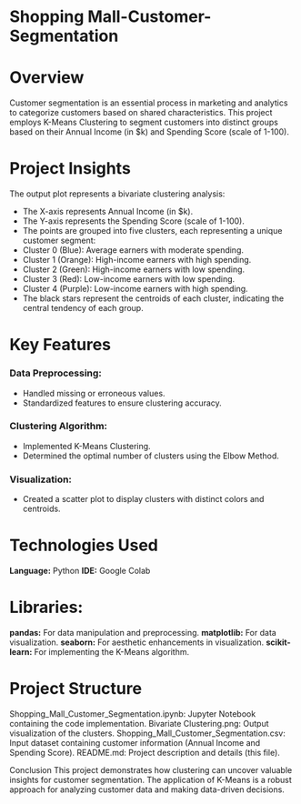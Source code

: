 # Shopping Mall-Customer-Segmentation

# Overview
Customer segmentation is an essential process in marketing and analytics to categorize customers based on shared characteristics. This project employs K-Means Clustering to segment customers into distinct groups based on their Annual Income (in $k) and Spending Score (scale of 1-100).

# Project Insights
The output plot represents a bivariate clustering analysis:

* The X-axis represents Annual Income (in $k).
* The Y-axis represents the Spending Score (scale of 1-100).
* The points are grouped into five clusters, each representing a unique customer segment:
* Cluster 0 (Blue): Average earners with moderate spending.
* Cluster 1 (Orange): High-income earners with high spending.
* Cluster 2 (Green): High-income earners with low spending.
* Cluster 3 (Red): Low-income earners with low spending.
* Cluster 4 (Purple): Low-income earners with high spending.
* The black stars represent the centroids of each cluster, indicating the central tendency of each group.
  
# Key Features

### Data Preprocessing:

* Handled missing or erroneous values.
* Standardized features to ensure clustering accuracy.
  
### Clustering Algorithm:

* Implemented K-Means Clustering.
* Determined the optimal number of clusters using the Elbow Method.
  
### Visualization:

* Created a scatter plot to display clusters with distinct colors and centroids.

# Technologies Used

**Language:** Python
**IDE:** Google Colab

# Libraries:

**pandas:** For data manipulation and preprocessing.
**matplotlib:** For data visualization.
**seaborn:** For aesthetic enhancements in visualization.
**scikit-learn:** For implementing the K-Means algorithm.

# Project Structure

Shopping_Mall_Customer_Segmentation.ipynb: Jupyter Notebook containing the code implementation.
Bivariate Clustering.png: Output visualization of the clusters.
Shopping_Mall_Customer_Segmentation.csv: Input dataset containing customer information (Annual Income and Spending Score).
README.md: Project description and details (this file).

Conclusion
This project demonstrates how clustering can uncover valuable insights for customer segmentation. The application of K-Means is a robust approach for analyzing customer data and making data-driven decisions.


